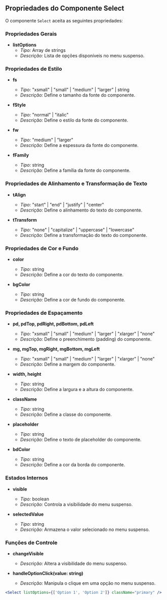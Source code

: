 ## Propriedades do Componente Select

O componente `Select` aceita as seguintes propriedades:

### Propriedades Gerais

- **listOptions**
  - _Tipo:_ Array de strings
  - _Descrição:_ Lista de opções disponíveis no menu suspenso.

### Propriedades de Estilo

- **fs**

  - _Tipo:_ "xsmall" | "small" | "medium" | "larger" | string
  - _Descrição:_ Define o tamanho da fonte do componente.

- **fStyle**

  - _Tipo:_ "normal" | "italic"
  - _Descrição:_ Define o estilo da fonte do componente.

- **fw**

  - _Tipo:_ "medium" | "larger"
  - _Descrição:_ Define a espessura da fonte do componente.

- **fFamily**
  - _Tipo:_ string
  - _Descrição:_ Define a família da fonte do componente.

### Propriedades de Alinhamento e Transformação de Texto

- **tAlign**

  - _Tipo:_ "start" | "end" | "justify" | "center"
  - _Descrição:_ Define o alinhamento do texto do componente.

- **tTransform**
  - _Tipo:_ "none" | "capitalize" | "uppercase" | "lowercase"
  - _Descrição:_ Define a transformação do texto do componente.

### Propriedades de Cor e Fundo

- **color**

  - _Tipo:_ string
  - _Descrição:_ Define a cor do texto do componente.

- **bgColor**
  - _Tipo:_ string
  - _Descrição:_ Define a cor de fundo do componente.

### Propriedades de Espaçamento

- **pd, pdTop, pdRight, pdBottom, pdLeft**

  - _Tipo:_ "xsmall" | "small" | "medium" | "larger" | "xlarger" | "none"
  - _Descrição:_ Define o preenchimento (padding) do componente.

- **mg, mgTop, mgRight, mgBottom, mgLeft**

  - _Tipo:_ "xsmall" | "small" | "medium" | "larger" | "xlarger" | "none"
  - _Descrição:_ Define a margem do componente.

- **width, height**

  - _Tipo:_ string
  - _Descrição:_ Define a largura e a altura do componente.

- **className**

  - _Tipo:_ string
  - _Descrição:_ Define a classe do componente.

- **placeholder**

  - _Tipo:_ string
  - _Descrição:_ Define o texto de placeholder do componente.

- **bdColor**
  - _Tipo:_ string
  - _Descrição:_ Define a cor da borda do componente.

### Estados Internos

- **visible**

  - _Tipo:_ boolean
  - _Descrição:_ Controla a visibilidade do menu suspenso.

- **selectedValue**
  - _Tipo:_ string
  - _Descrição:_ Armazena o valor selecionado no menu suspenso.

### Funções de Controle

- **changeVisible**

  - _Descrição:_ Altera a visibilidade do menu suspenso.

- **handleOptionClick(value: string)**
  - _Descrição:_ Manipula o clique em uma opção no menu suspenso.

```jsx
<Select listOptions={['Option 1', 'Option 2']} className="primary" />
```
